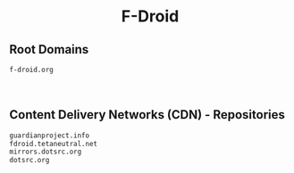 


<h1 align="center">F-Droid</h1>  


## Root Domains


```html
f-droid.org
```  

<br>

## Content Delivery Networks (CDN) - Repositories


```html
guardianproject.info
fdroid.tetaneutral.net
mirrors.dotsrc.org
dotsrc.org
```  

<br>
